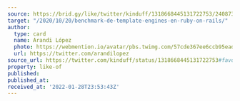 ```yaml
---
source: https://brid.gy/like/twitter/kinduff/1318668445131722753/240873982
target: "/2020/10/20/benchmark-de-template-engines-en-ruby-on-rails/"
author:
  type: card
  name: Arandi López
  photo: https://webmention.io/avatar/pbs.twimg.com/57cde367ee6ccb95ead684f0e897aaf9966b66ba70d5c87f625b5914da65f1d1.jpg
  url: https://twitter.com/arandilopez
source_url: https://twitter.com/kinduff/status/1318668445131722753#favorited-by-240873982
property: like-of
published: 
published_at: 
received_at: '2022-01-28T23:53:43Z'
---
```


